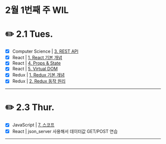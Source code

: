 # 2월 1번째 주 WIL

# ✏️ 2.1 **Tues.**

- [x]  Computer Science | [3. REST API](https://www.notion.so/3-REST-API-99ccd31d6f1140b099b7a7a88f4555e8)
- [x]  React | [1. React 기본 개념](https://www.notion.so/1-React-7e273d6ac33d4e1b9b563cb06f06d4e3)
- [x]  React | [4. Props & State](https://www.notion.so/4-Props-State-722e32186e3446ed90a9b0a083e37df4)
- [x]  React | [5. Virtual DOM](https://www.notion.so/5-Virtual-DOM-5d7b8f907b6c4948a4ccaa7b70fc19b5)
- [x]  Redux | [1. Redux 기본 개념](https://www.notion.so/1-Redux-903be0af3e444f7d8153b95b239a83fc)
- [x]  Redux | [2. Redux 동작 원리](https://www.notion.so/2-Redux-2dfca72811544c4b96c9943064d3cbe4)

---

# ✏️ 2.3 **Thur.**

- [x]  JavaScript | [7. 스코프](https://www.notion.so/7-27f55a88fc374de39114e0912adb9cb2)
- [x]  React | json_server 사용해서 데이터값 GET/POST 연습

---